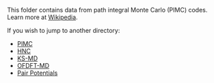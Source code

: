 This folder contains data from path integral Monte Carlo (PIMC) codes. Learn more at [Wikipedia](https://en.wikipedia.org/wiki/Path_integral_Monte_Carlo).


If you wish to jump to another directory:
* [PIMC](../PIMC/)
* [HNC](../HNC)
* [KS-MD](../KS-MD/)
* [OFDFT-MD](../OFDFT-MD/)
* [Pair Potentials](../Pair-Potentials/)
